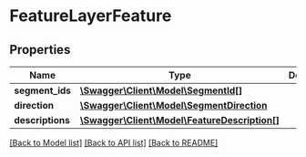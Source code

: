 # FeatureLayerFeature

## Properties
Name | Type | Description | Notes
------------ | ------------- | ------------- | -------------
**segment_ids** | [**\Swagger\Client\Model\SegmentId[]**](SegmentId.md) |  | [optional] 
**direction** | [**\Swagger\Client\Model\SegmentDirection**](SegmentDirection.md) |  | [optional] 
**descriptions** | [**\Swagger\Client\Model\FeatureDescription[]**](FeatureDescription.md) |  | [optional] 

[[Back to Model list]](../../README.md#documentation-for-models) [[Back to API list]](../../README.md#documentation-for-api-endpoints) [[Back to README]](../../README.md)


